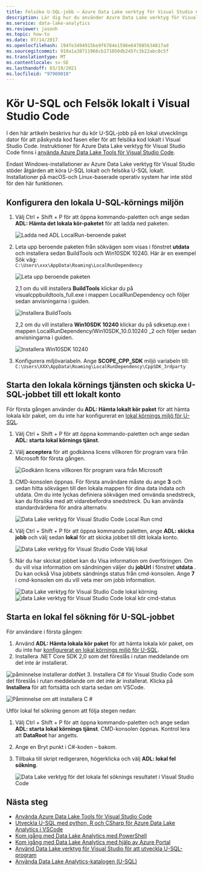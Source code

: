 ```yaml
---
title: Felsöka U-SQL-jobb – Azure Data Lake verktyg för Visual Studio Code
description: Lär dig hur du använder Azure Data Lake verktyg för Visual Studio Code för att köra och felsöka U-SQL-jobb lokalt.
ms.service: data-lake-analytics
ms.reviewer: jasonh
ms.topic: how-to
ms.date: 07/14/2017
ms.openlocfilehash: 194fe3494915be9f6784e1596e647885634817ad
ms.sourcegitcommit: 910a1a38711966cb171050db245fc3b22abc8c5f
ms.translationtype: MT
ms.contentlocale: sv-SE
ms.lasthandoff: 03/19/2021
ms.locfileid: "97969018"
---
```

# <a name="run-u-sql-and-debug-locally-in-visual-studio-code"></a>Kör U-SQL och Felsök lokalt i Visual Studio Code
I den här artikeln beskrivs hur du kör U-SQL-jobb på en lokal utvecklings dator för att påskynda kod fasen eller för att felsöka kod lokalt i Visual Studio Code. Instruktioner för Azure Data Lake verktyg för Visual Studio Code finns i [använda Azure Data Lake Tools för Visual Studio Code](data-lake-analytics-data-lake-tools-for-vscode.md).

Endast Windows-installationer av Azure Data Lake verktyg för Visual Studio stöder åtgärden att köra U-SQL lokalt och felsöka U-SQL lokalt. Installationer på macOS-och Linux-baserade operativ system har inte stöd för den här funktionen.

## <a name="set-up-the-u-sql-local-run-environment"></a>Konfigurera den lokala U-SQL-körnings miljön

1. Välj Ctrl + Shift + P för att öppna kommando-paletten och ange sedan **ADL: Hämta det lokala kör-paketet** för att ladda ned paketen.  

   ![Ladda ned ADL LocalRun-beroende paket](./media/data-lake-analytics-data-lake-tools-for-vscode-local-run-and-debug/downloadtheadllocalrunpackage.png)

2. Leta upp beroende paketen från sökvägen som visas i fönstret **utdata** och installera sedan BuildTools och Win10SDK 10240. Här är en exempel Sök väg:  
`C:\Users\xxx\AppData\Roaming\LocalRunDependency` 

   ![Leta upp beroende paketen](./media/data-lake-analytics-data-lake-tools-for-vscode-local-run-and-debug/LocateDependencyPath.png)

   2,1 om du vill installera **BuildTools** klickar du på visualcppbuildtools_full.exe i mappen LocalRunDependency och följer sedan anvisningarna i guiden.   

    ![Installera BuildTools](./media/data-lake-analytics-data-lake-tools-for-vscode-local-run-and-debug/InstallBuildTools.png)

   2,2 om du vill installera **Win10SDK 10240** klickar du på sdksetup.exe i mappen LocalRunDependency/Win10SDK_10.0.10240 _2 och följer sedan anvisningarna i guiden.  

    ![Installera Win10SDK 10240](./media/data-lake-analytics-data-lake-tools-for-vscode-local-run-and-debug/InstallWin10SDK.png)

3. Konfigurera miljövariabeln. Ange **SCOPE_CPP_SDK** miljö variabeln till:  
`C:\Users\XXX\AppData\Roaming\LocalRunDependency\CppSDK_3rdparty`  


## <a name="start-the-local-run-service-and-submit-the-u-sql-job-to-a-local-account"></a>Starta den lokala körnings tjänsten och skicka U-SQL-jobbet till ett lokalt konto 
För första gången använder du **ADL: Hämta lokalt kör paket** för att hämta lokala kör paket, om du inte har konfigurerat en [lokal körnings miljö för U-SQL](#set-up-the-u-sql-local-run-environment).

1. Välj Ctrl + Shift + P för att öppna kommando-paletten och ange sedan **ADL: starta lokal körnings tjänst**.   
2. Välj **acceptera** för att godkänna licens villkoren för program vara från Microsoft för första gången. 

   ![Godkänn licens villkoren för program vara från Microsoft](./media/data-lake-analytics-data-lake-tools-for-vscode-local-run-and-debug/AcceptEULA.png)   
3. CMD-konsolen öppnas. För första användare måste du ange **3** och sedan hitta sökvägen till den lokala mappen för dina data indata och utdata. Om du inte lyckas definiera sökvägen med omvända snedstreck, kan du försöka med att vidarebefordra snedstreck. Du kan använda standardvärdena för andra alternativ.

   ![Data Lake verktyg för Visual Studio Code Local Run cmd](./media/data-lake-analytics-data-lake-tools-for-vscode-local-run-and-debug/data-lake-tools-for-vscode-local-run-cmd.png)
4. Välj Ctrl + Shift + P för att öppna kommando paletten, ange **ADL: skicka jobb** och välj sedan **lokal** för att skicka jobbet till ditt lokala konto.

   ![Data Lake verktyg för Visual Studio Code Välj lokal](./media/data-lake-analytics-data-lake-tools-for-vscode-local-run-and-debug/data-lake-tools-for-vscode-select-local.png)
5. När du har skickat jobbet kan du Visa information om överföringen. Om du vill visa information om sändningen väljer du **jobUrl** i fönstret **utdata** . Du kan också Visa jobbets sändnings status från cmd-konsolen. Ange **7** i cmd-konsolen om du vill veta mer om jobb information.

   ![Data Lake verktyg för Visual Studio Code lokal körning ](./media/data-lake-analytics-data-lake-tools-for-vscode-local-run-and-debug/data-lake-tools-for-vscode-local-run-result.png)
    ![ data Lake verktyg för Visual Studio Code lokal kör cmd-status](./media/data-lake-analytics-data-lake-tools-for-vscode-local-run-and-debug/data-lake-tools-for-vscode-localrun-cmd-status.png) 


## <a name="start-a-local-debug-for-the-u-sql-job"></a>Starta en lokal fel sökning för U-SQL-jobbet  
För användare i första gången:

1. Använd **ADL: Hämta lokala kör paket** för att hämta lokala kör paket, om du inte har [konfigurerat en lokal körnings miljö för U-SQL](#set-up-the-u-sql-local-run-environment).
2. Installera .NET Core SDK 2,0 som det föreslås i rutan meddelande om det inte är installerat.
 
  ![påminnelse installerar dotNet](./media/data-lake-analytics-data-lake-tools-for-vscode-local-run-and-debug/remind-install-dotnet.png)
3. Installera C# för Visual Studio Code som det föreslås i rutan meddelande om det inte är installerat. Klicka på **Installera** för att fortsätta och starta sedan om VSCode.

![Påminnelse om att installera C #](./media/data-lake-analytics-data-lake-tools-for-vscode-local-run-and-debug/install-csharp.png)

Utför lokal fel sökning genom att följa stegen nedan:
  
1. Välj Ctrl + Shift + P för att öppna kommando-paletten och ange sedan **ADL: starta lokal körnings tjänst**. CMD-konsolen öppnas. Kontrol lera att **DataRoot** har angetts.
2. Ange en Bryt punkt i C#-koden – bakom.
3. Tillbaka till skript redigeraren, högerklicka och välj **ADL: lokal fel sökning**.
    
   ![Data Lake verktyg för det lokala fel söknings resultatet i Visual Studio Code](./media/data-lake-analytics-data-lake-tools-for-vscode-local-run-and-debug/data-lake-tools-for-vscode-local-debug-result.png)


## <a name="next-steps"></a>Nästa steg
* [Använda Azure Data Lake Tools för Visual Studio Code](data-lake-analytics-data-lake-tools-for-vscode.md)
* [Utveckla U-SQL med python, R och CSharp för Azure Data Lake Analytics i VSCode](data-lake-analytics-u-sql-develop-with-python-r-csharp-in-vscode.md)
* [Kom igång med Data Lake Analytics med PowerShell](data-lake-analytics-get-started-powershell.md)
* [Kom igång med Data Lake Analytics med hjälp av Azure Portal](data-lake-analytics-get-started-portal.md)
* [Använd Data Lake verktyg för Visual Studio för att utveckla U-SQL-program](data-lake-analytics-data-lake-tools-get-started.md)
* [Använda Data Lake Analytics-katalogen (U-SQL)](./data-lake-analytics-u-sql-get-started.md)
